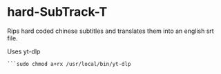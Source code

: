 # hard-SubTrack-T

Rips hard coded chinese subtitles and translates them into an english srt file.

Uses
yt-dlp
```sudo wget https://github.com/yt-dlp/yt-dlp/releases/latest/download/yt-dlp -O /usr/local/bin/yt-dlp
```sudo chmod a+rx /usr/local/bin/yt-dlp

